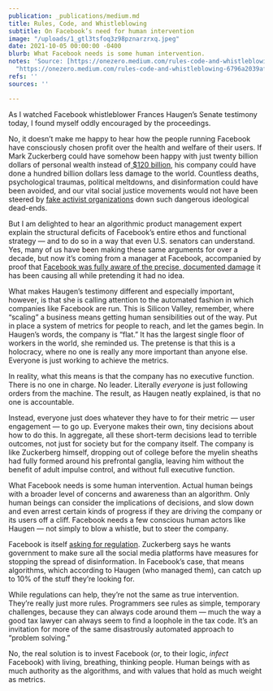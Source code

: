 ```yaml
---
publication: _publications/medium.md
title: Rules, Code, and Whistleblowing
subtitle: On Facebook’s need for human intervention
image: "/uploads/1_gtl3tsfoq3z98pznarzrxq.jpeg"
date: 2021-10-05 00:00:00 -0400
blurb: What Facebook needs is some human intervention.
notes: 'Source: [https://onezero.medium.com/rules-code-and-whistleblowing-6796a2039af5](https://onezero.medium.com/rules-code-and-whistleblowing-6796a2039af5
  "https://onezero.medium.com/rules-code-and-whistleblowing-6796a2039af5")'
refs: ''
sources: ''

---
```

As I watched Facebook whistleblower Frances Haugen’s Senate testimony today, I found myself oddly encouraged by the proceedings.

No, it doesn’t make me happy to hear how the people running Facebook have consciously chosen profit over the health and welfare of their users. If Mark Zuckerberg could have somehow been happy with just twenty billion dollars of personal wealth instead of[ $120 billion](https://www.forbes.com/profile/mark-zuckerberg/?sh=7cebf9d23e06), his company could have done a hundred billion dollars less damage to the world. Countless deaths, psychological traumas, political meltdowns, and disinformation could have been avoided, and our vital social justice movements would not have been steered by [fake activist organizations](https://www.nytimes.com/2018/08/14/technology/facebook-disinformation-black-elevation.html) down such dangerous ideological dead-ends.

But I am delighted to hear an algorithmic product management expert explain the structural deficits of Facebook’s entire ethos and functional strategy — and to do so in a way that even U.S. senators can understand. Yes, many of us have been making these same arguments for over a decade, but now it’s coming from a manager at Facebook, accompanied by proof that [Facebook was fully aware of the precise, documented damage](https://www.wsj.com/articles/facebook-knows-instagram-is-toxic-for-teen-girls-company-documents-show-11631620739) it has been causing all while pretending it had no idea.

What makes Haugen’s testimony different and especially important, however, is that she is calling attention to the automated fashion in which companies like Facebook are run. This is Silicon Valley, remember, where “scaling” a business means getting human sensibilities out of the way. Put in place a system of metrics for people to reach, and let the games begin. In Haugen’s words, the company is “flat.” It has the largest single floor of workers in the world, she reminded us. The pretense is that this is a holocracy, where no one is really any more important than anyone else. Everyone is just working to achieve the metrics.

In reality, what this means is that the company has no executive function. There is no one in charge. No leader. Literally _everyone_ is just following orders from the machine. The result, as Haugen neatly explained, is that no one is accountable.

Instead, everyone just does whatever they have to for their metric — user engagement — to go up. Everyone makes their own, tiny decisions about how to do this. In aggregate, all these short-term decisions lead to terrible outcomes, not just for society but for the company itself. The company is like Zuckerberg himself, dropping out of college before the myelin sheaths had fully formed around his prefrontal ganglia, leaving him without the benefit of adult impulse control, and without full executive function.

What Facebook needs is some human intervention. Actual human beings with a broader level of concerns and awareness than an algorithm. Only human beings can consider the implications of decisions, and slow down and even arrest certain kinds of progress if they are driving the company or its users off a cliff. Facebook needs a few conscious human actors like Haugen — not simply to blow a whistle, but to steer the company.

Facebook is itself [asking for regulation](https://www.vox.com/recode/2021/3/24/22349186/facebook-zuckerberg-testimony-section-230-reform-proposal). Zuckerberg says he wants government to make sure all the social media platforms have measures for stopping the spread of disinformation. In Facebook’s case, that means algorithms, which according to Haugen (who managed them), can catch up to 10% of the stuff they’re looking for.

While regulations can help, they’re not the same as true intervention. They’re really just more rules. Programmers see rules as simple, temporary challenges, because they can always code around them — much the way a good tax lawyer can always seem to find a loophole in the tax code. It’s an invitation for more of the same disastrously automated approach to “problem solving.”

No, the real solution is to invest Facebook (or, to their logic, _infect_ Facebook) with living, breathing, thinking people. Human beings with as much authority as the algorithms, and with values that hold as much weight as metrics.